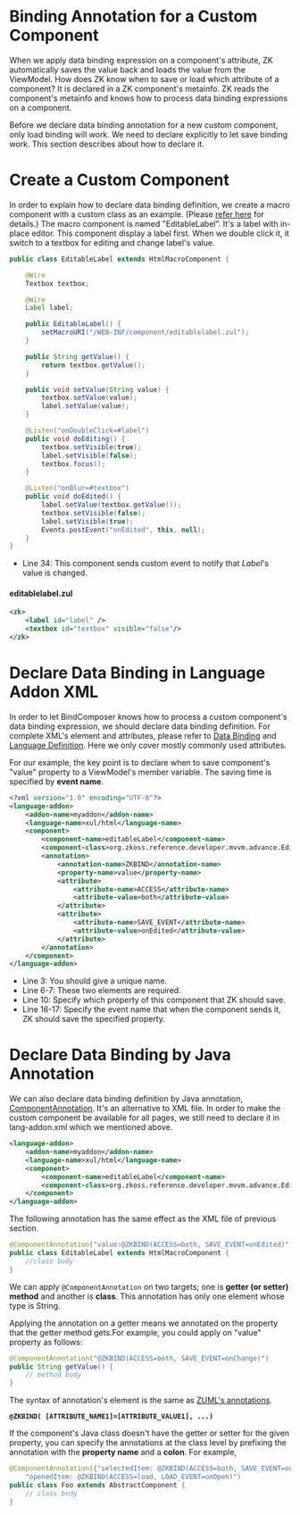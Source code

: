 # Binding Annotation for a Custom Component
When we apply data binding expression on a component's attribute, ZK automatically saves the value back and loads the value from the ViewModel. How does ZK know when to save or load which attribute of a component? It is declared in a ZK component's metainfo. ZK reads the component's metainfo and knows how to process data binding expressions on a component.

Before we declare data binding annotation for a new custom component, only load binding will work. We need to declare explicitly to let save binding work. This section describes about how to declare it.

Create a Custom Component
=========================

In order to explain how to declare data binding definition, we create a macro component with a custom class as an example. (Please [ refer here](http://books.zkoss.org/wiki/ZK_Developer%27s_Reference/UI_Composing/Macro_Component/Implement_Custom_Java_Class) for details.) The macro component is named "EditableLabel". It's a label with in-place editor. This component display a label first. When we double click it, it switch to a textbox for editing and change label's value.

``` java
public class EditableLabel extends HtmlMacroComponent {

    @Wire
    Textbox textbox;

    @Wire
    Label label;

    public EditableLabel() {
        setMacroURI("/WEB-INF/component/editablelabel.zul");
    }

    public String getValue() {
        return textbox.getValue();
    }

    public void setValue(String value) {
        textbox.setValue(value);
        label.setValue(value);
    }

    @Listen("onDoubleClick=#label")
    public void doEditing() {
        textbox.setVisible(true);
        label.setVisible(false);
        textbox.focus();
    }

    @Listen("onBlur=#textbox")
    public void doEdited() {
        label.setValue(textbox.getValue());
        textbox.setVisible(false);
        label.setVisible(true);
        Events.postEvent("onEdited", this, null);
    }
}
```

-   Line 34: This component sends custom event to notify that *Label*'s value is changed.

#### editablelabel.zul
``` xml
<zk>
    <label id="label" />
    <textbox id="textbox" visible="false"/>
</zk>
```

Declare Data Binding in Language Addon XML
==========================================

In order to let BindComposer knows how to process a custom component's data binding expression, we should declare data binding definition. For complete XML's element and attributes, please refer to [ Data Binding](http://books.zkoss.org/wiki/ZK_Component_Reference/Annotation/Data_Binding) and [ Language Definition](http://books.zkoss.org/wiki/ZK_Client-side_Reference/Language_Definition). Here we only cover mostly commonly used attributes.

For our example, the key point is to declare when to save component's "value" property to a ViewModel's member variable. The saving time is specified by **event name**.

``` xml
<?xml version="1.0" encoding="UTF-8"?>
<language-addon>
    <addon-name>myaddon</addon-name>
    <language-name>xul/html</language-name>
    <component>
        <component-name>editableLabel</component-name>
        <component-class>org.zkoss.reference.developer.mvvm.advance.EditableLabel</component-class>
        <annotation>
            <annotation-name>ZKBIND</annotation-name>
            <property-name>value</property-name>
            <attribute>
                <attribute-name>ACCESS</attribute-name>
                <attribute-value>both</attribute-value>
            </attribute>
            <attribute>
                <attribute-name>SAVE_EVENT</attribute-name>
                <attribute-value>onEdited</attribute-value>
            </attribute>
        </annotation>
    </component>
</language-addon>
```

-   Line 3: You should give a unique name.
-   Line 6-7: These two elements are required.
-   Line 10: Specify which property of this component that ZK should save.
-   Line 16-17: Specify the event name that when the component sends it, ZK should save the specified property.

Declare Data Binding by Java Annotation
=======================================

We can also declare data binding definition by Java annotation, [ComponentAnnotation](http://www.zkoss.org/javadoc/latest/zk/org/zkoss/zk/ui/annotation/ComponentAnnotation.html). It's an alternative to XML file. In order to make the custom component be available for all pages, we still need to declare it in lang-addon.xml which we mentioned above.

``` xml
<language-addon>
    <addon-name>myaddon</addon-name>
    <language-name>xul/html</language-name>
    <component>
        <component-name>editableLabel</component-name>
        <component-class>org.zkoss.reference.developer.mvvm.advance.EditableLabel</component-class>
    </component>
</language-addon>
```

The following annotation has the same effect as the XML file of previous section.

``` java
@ComponentAnnotation("value:@ZKBIND(ACCESS=both, SAVE_EVENT=onEdited)")
public class EditableLabel extends HtmlMacroComponent {
    //class body
}
```

We can apply `@ComponentAnnotation` on two targets; one is **getter (or setter) method** and another is **class**. This annotation has only one element whose type is String.

Applying the annotation on a getter means we annotated on the property that the getter method gets.For example, you could apply on "value" property as follows:

``` java
@ComponentAnnotation("@ZKBIND(ACCESS=both, SAVE_EVENT=onChange)")
public String getValue() {
    // method body
}
```

The syntax of annotation's element is the same as [ZUML's annotations](http://books.zkoss.org/wiki/ZK_Developer%27s_Reference/Annotations/Annotate_in_ZUML).

**`@ZKBIND( [ATTRIBUTE_NAME1]=[ATTRIBUTE_VALUE1], ...)`**

If the component's Java class doesn't have the getter or setter for the given property, you can specify the annotations at the class level by prefixing the annotation with the **property name** and a **colon**. For example,

``` java
@ComponentAnnotation({"selectedItem: @ZKBIND(ACCESS=both, SAVE_EVENT=onSelect)",
    "openedItem: @ZKBIND(ACCESS=load, LOAD_EVENT=onOpen)")
public class Foo extends AbstractComponent {
    // class body
}
```
